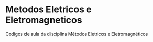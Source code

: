 # Metodos Eletricos e Eletromagneticos

Codigos de aula da disciplina Métodos Eletricos e Eletromagnéticos

